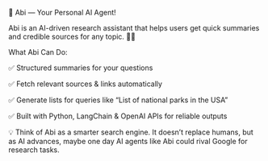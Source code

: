 🤖 Abi — Your Personal AI Agent!

Abi is an AI-driven research assistant that helps users get quick summaries and credible sources for any topic. 🧠💡

What Abi Can Do:

✅ Structured summaries for your questions

✅ Fetch relevant sources & links automatically

✅ Generate lists for queries like “List of national parks in the USA”

✅ Built with Python, LangChain & OpenAI APIs for reliable outputs

💡 Think of Abi as a smarter search engine. It doesn’t replace humans, but as AI advances, maybe one day AI agents like Abi could rival Google for research tasks.
